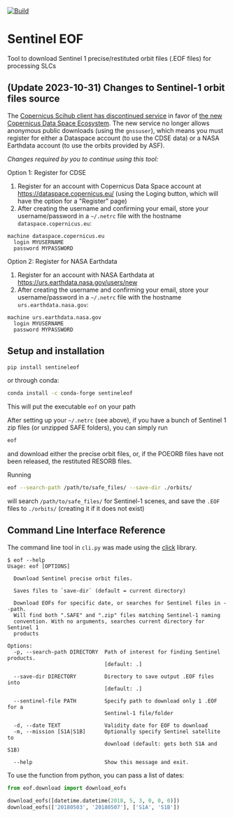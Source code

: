 [![Build](https://github.com/scottstanie/sentineleof/actions/workflows/ci.yml/badge.svg)](https://github.com/scottstanie/sentineleof/actions/workflows/ci.yml)

# Sentinel EOF

Tool to download Sentinel 1 precise/restituted orbit files (.EOF files) for processing SLCs

## (Update 2023-10-31) Changes to Sentinel-1 orbit files source

The [Copernicus Scihub client has discontinued service](https://scihub.copernicus.eu/) in favor of [the new Copernicus Data Space Ecosystem](https://dataspace.copernicus.eu/). The new service no longer allows anonymous public downloads (using the `gnssuser`), which means you must register for either a Dataspace account (to use the CDSE data) or a NASA Earthdata account (to use the orbits provided by ASF).

*Changes required by you to continue using this tool:*

Option 1: Register for CDSE

1. Register for an account with Copernicus Data Space account at https://dataspace.copernicus.eu/ (using the Loging button, which will have the option for a "Register" page)
2. After creating the username and confirming your email, store your username/password in a `~/.netrc` file with the hostname `dataspace.copernicus.eu`:
```
machine dataspace.copernicus.eu
  login MYUSERNAME
  password MYPASSWORD
```

Option 2: Register for NASA Earthdata

1. Register for an account with NASA Earthdata at https://urs.earthdata.nasa.gov/users/new
2. After creating the username and confirming your email, store your username/password in a `~/.netrc` file with the hostname `urs.earthdata.nasa.gov`:
```
machine urs.earthdata.nasa.gov
  login MYUSERNAME
  password MYPASSWORD
```

## Setup and installation

```bash
pip install sentineleof
```

or through conda:

```bash
conda install -c conda-forge sentineleof
```

This will put the executable `eof` on your path

After setting up your `~/.netrc` (see above), if you have a bunch of Sentinel 1 zip files (or unzipped SAFE folders), you can simply run

```bash
eof
```
and download either the precise orbit files, or, if the POEORB files have not been released, the restituted RESORB files.

Running
```bash
eof --search-path /path/to/safe_files/ --save-dir ./orbits/
```
will search `/path/to/safe_files/` for Sentinel-1 scenes, and save the `.EOF` files to `./orbits/` (creating it if it does not exist)


## Command Line Interface Reference

The command line tool in `cli.py` was made using the [click](https://pocco-click.readthedocs.io/en/latest/) library.

```
$ eof --help
Usage: eof [OPTIONS]

  Download Sentinel precise orbit files.

  Saves files to `save-dir` (default = current directory)

  Download EOFs for specific date, or searches for Sentinel files in --path.
  Will find both ".SAFE" and ".zip" files matching Sentinel-1 naming
  convention. With no arguments, searches current directory for Sentinel 1
  products

Options:
  -p, --search-path DIRECTORY  Path of interest for finding Sentinel products.
                               [default: .]

  --save-dir DIRECTORY         Directory to save output .EOF files into
                               [default: .]

  --sentinel-file PATH         Specify path to download only 1 .EOF for a
                               Sentinel-1 file/folder

  -d, --date TEXT              Validity date for EOF to download
  -m, --mission [S1A|S1B]      Optionally specify Sentinel satellite to
                               download (default: gets both S1A and S1B)

  --help                       Show this message and exit.
```

To use the function from python, you can pass a list of dates:

```python
from eof.download import download_eofs

download_eofs([datetime.datetime(2018, 5, 3, 0, 0, 0)])
download_eofs(['20180503', '20180507'], ['S1A', 'S1B'])
```
